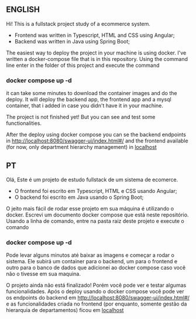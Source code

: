 ## ENGLISH
Hi!
This is a fullstack project study of a ecommerce system.
- Frontend was written in Typescript, HTML and CSS using Angular;
- Backend was written in Java using Spring Boot;

The easiest way to deploy the project in your machine is using docker.
I've written a docker-compose file that is in this repository.
Using the command line enter in the folder of this project and execute the command

### docker compose up -d

it can take some minutes to download the container images and do the deploy.
It will deploy the backend app, the frontend app and a mysql container, that i added in case you didn't have it in your machine.

The project is not finished yet! But you can see and test some functionalities.

After the deploy using docker compose you can se the backend endpoints in [http://localhost:8080/swagger-ui/index.html#/](http://localhost:8080/swagger-ui/index.html#/) and the frontend available (for now, only department hierarchy management) in [localhost](http://localhost/)

## PT
Olá,
Este é um projeto de estudo fullstack de um sistema de ecomerce.
  -  O frontend foi escrito em Typescript, HTML e CSS usando Angular;
  -  O backend foi escrito em Java usando o Spring Boot;
    
O jeito mais fácil de rodar esse projeto em sua máquina é utilizando o docker.
Escrevi um documento docker compose que está neste repositório.
Usando a linha de comando, entre na pasta raiz deste projeto e execute o comando

### docker compose up -d

Pode levar alguns minutos até baixar as imagens e começar a rodar o sistema.
Ele subirá um container para o backend, um para o frontend e outro para o banco de dados que adicionei ao docker compose caso você não o tivesse em sua maquina.
 
O projeto ainda não está finalizado! Porém você pode ver e testar algumas funcionalidades.
Após o deploy usando o docker compose você pode ver os endpoints do backend em [http://localhost:8080/swagger-ui/index.html#/](http://localhost:8080/swagger-ui/index.html#/)
e as funcionalidades criada no frontend (por enquanto, somente gestão da hierarquia de departamentos) ficou em [localhost](http://localhost/)
